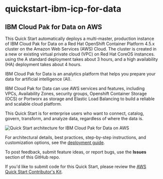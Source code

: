 # quickstart-ibm-icp-for-data
## IBM Cloud Pak for Data on AWS

This Quick Start automatically deploys a multi-master, production instance of IBM Cloud Pak for Data on a Red Hat OpenShift Container Platform 4.5.x cluster on the Amazon Web Services (AWS) Cloud. The cluster is created in a new or existing virtual private cloud (VPC) on Red Hat CoreOS instances. using the A standard deployment takes about 3 hours, and a high availability (HA) deployment takes about 4 hours. 

IBM Cloud Pak for Data is an analytics platform that helps you prepare your data for artificial intelligence (AI). 

IBM Cloud Pak for Data can use AWS services and features, including VPCs, Availability Zones, security groups, Openshift Container Storage (OCS) or Portworx  as storage and Elastic Load Balancing to build a reliable and scalable cloud platform.

This Quick Start is for enterprise users who want to connect, catalog, govern, transform, and analyze data, regardless of where the data is.

![Quick Start architecture for IBM Cloud Pak for Data on AWS](https://d1.awsstatic.com/partner-network/QuickStart/datasheets/ibm-cloud-pak-for-data-on-aws-architecture.9381bd4f0600ac64f5d2656568373d4d8a744cf6.png)

For architectural details, best practices, step-by-step instructions, and customization options, see the [deployment guide](https://fwd.aws/AYp9v).

To post feedback, submit feature ideas, or report bugs, use the **Issues** section of this GitHub repo.

If you'd like to submit code for this Quick Start, please review the [AWS Quick Start Contributor's Kit](https://aws-quickstart.github.io/).
